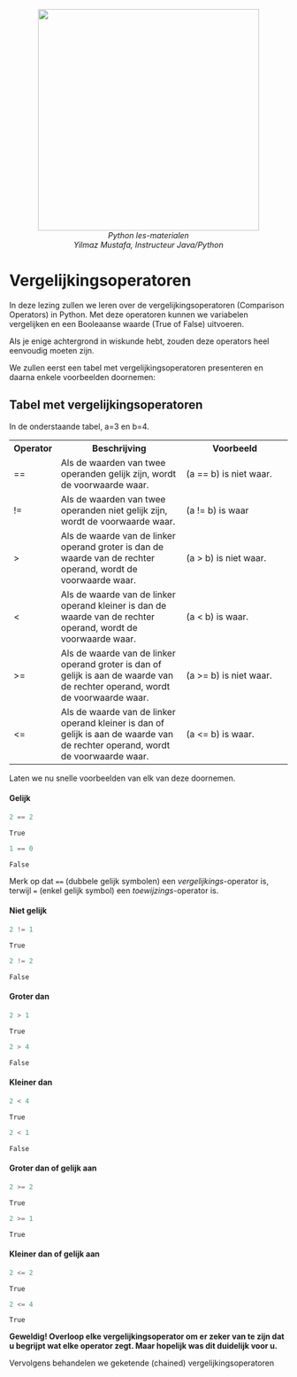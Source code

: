 <center>
    <img src='https://www.intecbrussel.be/img/logo3.png' width='400px' height='auto'/>
    <br/>
    <em>Python les-materialen</em><br/>
    <em> Yilmaz Mustafa, Instructeur Java/Python</em>
</center>

# Vergelijkingsoperatoren

In deze lezing zullen we leren over de vergelijkingsoperatoren (Comparison Operators) in Python. Met deze operatoren kunnen we variabelen vergelijken en een Booleaanse waarde (True of False) uitvoeren.

Als je enige achtergrond in wiskunde hebt, zouden deze operators heel eenvoudig moeten zijn.

We zullen eerst een tabel met vergelijkingsoperatoren presenteren en daarna enkele voorbeelden doornemen:

<h2> Tabel met vergelijkingsoperatoren </h2><p> In de onderstaande tabel, a=3 en b=4.</p>

<table class="table table-bordered">
<tr>
<th style="width:10%">Operator</th><th style="width:45%">Beschrijving</th><th>Voorbeeld</th>
</tr>
<tr>
<td>==</td>
<td>Als de waarden van twee operanden gelijk zijn, wordt de voorwaarde waar.</td>
<td> (a == b) is niet waar.</td>
</tr>
<tr>
<td>!=</td>
<td>Als de waarden van twee operanden niet gelijk zijn, wordt de voorwaarde waar.</td>
<td>(a != b) is waar</td>
</tr>
<tr>
<td>&gt;</td>
<td>Als de waarde van de linker operand groter is dan de waarde van de rechter operand, wordt de voorwaarde waar.</td>
<td> (a &gt; b) is niet waar.</td>
</tr>
<tr>
<td>&lt;</td>
<td>Als de waarde van de linker operand kleiner is dan de waarde van de rechter operand, wordt de voorwaarde waar.</td>
<td> (a &lt; b) is waar.</td>
</tr>
<tr>
<td>&gt;=</td>
<td>Als de waarde van de linker operand groter is dan of gelijk is aan de waarde van de rechter operand, wordt de voorwaarde waar.</td>
<td> (a &gt;= b) is niet waar. </td>
</tr>
<tr>
<td>&lt;=</td>
<td>Als de waarde van de linker operand kleiner is dan of gelijk is aan de waarde van de rechter operand, wordt de voorwaarde waar.</td>
<td> (a &lt;= b) is waar. </td>
</tr>
</table>

Laten we nu snelle voorbeelden van elk van deze doornemen.

#### Gelijk


```python
2 == 2
```




    True




```python
1 == 0
```




    False



Merk op dat <code>==</code> (dubbele gelijk symbolen) een <em>vergelijkings</em>-operator is, terwijl <code>=</code> (enkel gelijk symbol) een <em>toewijzings</em>-operator is.

#### Niet gelijk


```python
2 != 1
```




    True




```python
2 != 2
```




    False



#### Groter dan


```python
2 > 1
```




    True




```python
2 > 4
```




    False



#### Kleiner dan


```python
2 < 4
```




    True




```python
2 < 1
```




    False



#### Groter dan of gelijk aan


```python
2 >= 2
```




    True




```python
2 >= 1
```




    True



#### Kleiner dan of gelijk aan


```python
2 <= 2
```




    True




```python
2 <= 4
```




    True



**Geweldig! Overloop elke vergelijkingsoperator om er zeker van te zijn dat u begrijpt wat elke operator zegt. Maar hopelijk was dit duidelijk voor u.**

Vervolgens behandelen we geketende (chained) vergelijkingsoperatoren
